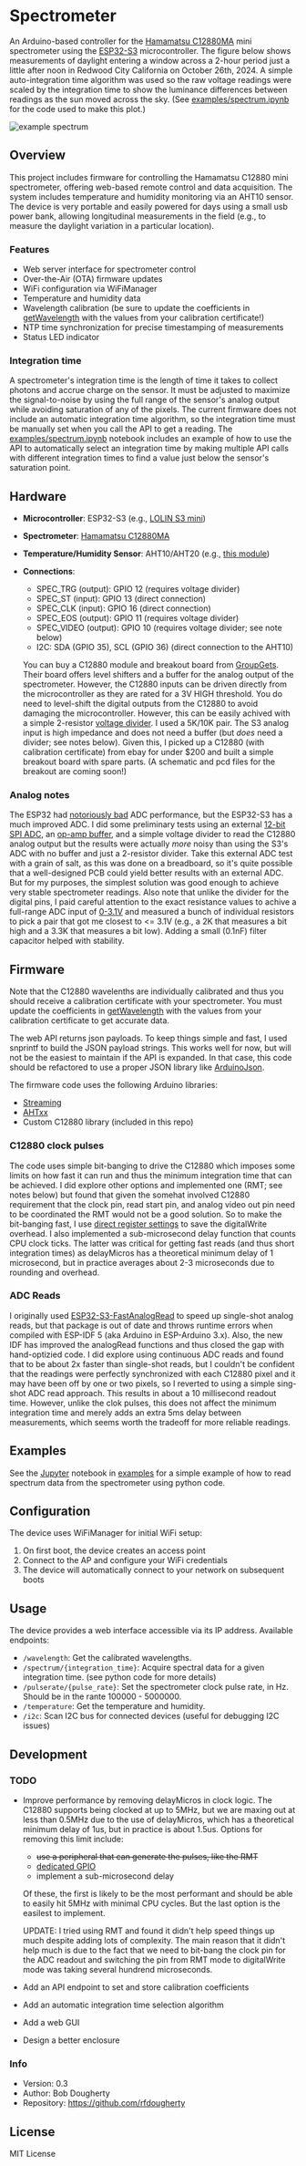 # Spectrometer

An Arduino-based controller for the [Hamamatsu C12880MA](https://www.hamamatsu.com/us/en/product/optical-sensors/spectrometers/mini-spectrometer/C12880MA.html) mini spectrometer using the [ESP32-S3](https://www.espressif.com/en/products/socs/esp32-s3) microcontroller. The figure below shows measurements of daylight entering a window across a 2-hour period just a little after noon in Redwood City California on October 26th, 2024. A simple auto-integration time algorithm was used so the raw voltage readings were scaled by the integration time to show the luminance differences between readings as the sun moved across the sky. (See [examples/spectrum.ipynb](examples/spectrum.ipynb) for the code used to make this plot.)

![example spectrum](examples/spec.png)

## Overview

This project includes firmware for controlling the Hamamatsu C12880 mini spectrometer, offering web-based remote control and data acquisition. The system includes temperature and humidity monitoring via an AHT10 sensor. The device is very portable and easily powered for days using a small usb power bank, allowing longitudinal measurements in the field (e.g., to measure the daylight variation in a particular location).

### Features

- Web server interface for spectrometer control
- Over-the-Air (OTA) firmware updates
- WiFi configuration via WiFiManager
- Temperature and humidity data
- Wavelength calibration (be sure to update the coefficients in [getWavelength](firmware/firmware.ino) with the values from your calibration certificate!)
- NTP time synchronization for precise timestamping of measurements
- Status LED indicator

### Integration time

A spectrometer's integration time is the length of time it takes to collect photons and accrue charge on the sensor. It must be adjusted to maximize the signal-to-noise by using the full range of the sensor's analog output while avoiding saturation of any of the pixels. The current firmware does not include an automatic integration time algorithm, so the integration time must be manually set when you call the API to get a reading. The [examples/spectrum.ipynb](examples/spectrum.ipynb) notebook includes an example of how to use the API to automatically select an integration time by making multiple API calls with different integration times to find a value just below the sensor's saturation point.

## Hardware

- **Microcontroller**: ESP32-S3 (e.g., [LOLIN S3 mini](https://www.wemos.cc/en/latest/s3/s3_mini.html))
- **Spectrometer**: [Hamamatsu C12880MA](https://www.hamamatsu.com/us/en/product/optical-sensors/spectrometers/mini-spectrometer/C12880MA.html)
- **Temperature/Humidity Sensor**: AHT10/AHT20 (e.g., [this module](https://www.amazon.com/gp/product/B092495GZJ))
- **Connections**:
  - SPEC_TRG (output): GPIO 12 (requires voltage divider)
  - SPEC_ST (input): GPIO 13 (direct connection)
  - SPEC_CLK (input): GPIO 16 (direct connection)
  - SPEC_EOS (output): GPIO 11 (requires voltage divider)
  - SPEC_VIDEO (output): GPIO 10 (requires voltage divider; see note below)
  - I2C: SDA (GPIO 35), SCL (GPIO 36) (direct connection to the AHT10)

  You can buy a C12880 module and breakout board from [GroupGets](https://groupgets.com/products/hamamatsu-c12880ma-breakout-board). Their board offers level shifters and a buffer for the analog output of the spectrometer. However, the C12880 inputs can be driven directly from the microcontroller as they are rated for a 3V HIGH threshold. You do need to level-shift the digital outputs from the C12880 to avoid damaging the microcontroller. However, this can be easily achived with a simple 2-resistor [voltage divider](https://randomnerdtutorials.com/how-to-level-shift-5v-to-3-3v/). I used a 5K/10K pair. The S3 analog input is high impedance and does not need a buffer (but *does* need a divider; see notes below). Given this, I picked up a C12880 (with calibration certificate) from ebay for under $200 and built a simple breakout board with spare parts. (A schematic and pcd files for the breakout are coming soon!)

### Analog notes
The ESP32 had [notoriously bad](https://www.reddit.com/r/esp32/comments/1dgjxtm/honest_question_why_is_the_adc_so_bad_non_rant/) ADC performance, but the ESP32-S3 has a much improved ADC. I did some preliminary tests using an external [12-bit SPI ADC](https://www.microchip.com/en-us/product/mcp3204), an [op-amp buffer](https://www.ti.com/lit/ds/symlink/opa344.pdf?ts=1731079872575), and a simple voltage divider to read the C12880 analog output but the results were actually *more* noisy than using the S3's ADC with no buffer and just a 2-resistor divider. Take this external ADC test with a grain of salt, as this was done on a breadboard, so it's quite possible that a well-designed PCB could yield better results with an external ADC. But for my purposes, the simplest solution was good enough to achieve very stable spectrometer readings. Also note that unlike the divider for the digital pins, I paid careful attention to the exact resistance values to achive a full-range ADC input of [0-3.1V](https://docs.espressif.com/projects/esp-idf/en/v4.4.3/esp32s3/api-reference/peripherals/adc.html) and measured a bunch of individual resistors to pick a pair that got me closest to <= 3.1V (e.g., a 2K that measures a bit high and a 3.3K that measures a bit low). Adding a small (0.1nF) filter capacitor helped with stability.

## Firmware

Note that the C12880 wavelenths are individually calibrated and thus you should receive a calibration certificate with your spectrometer. You must update the coefficients in [getWavelength](firmware/firmware.ino) with the values from your calibration certificate to get accurate data.

The web API returns json payloads. To keep things simple and fast, I used snprintf to build the JSON payload strings. This works well for now, but will not be the easiest to maintain if the API is expanded. In that case, this code should be refactored to use a proper JSON library like [ArduinoJson](https://arduinojson.org/).

The firmware code uses the following Arduino libraries:
- [Streaming](https://github.com/janelia-arduino/Streaming)
- [AHTxx](https://github.com/m5stack/AHTxx)
- Custom C12880 library (included in this repo)

### C12880 clock pulses
The code uses simple bit-banging to drive the C12880 which imposes some limits on how fast it can run and thus the minimum integration time that can be achieved. I did explore other options and implemented one (RMT; see notes below) but found that given the somehat involved C12880 requirement that the clock pin, read start pin, and analog video out pin need to be coordinated the RMT would not be a good solution. So to make the bit-banging fast, I use [direct register settings](https://www.reddit.com/r/esp32/comments/f529hf/results_comparing_the_speeds_of_different_gpio/) to save the digitalWrite overhead. I also implemented a sub-microsecond delay function that counts CPU clock ticks. The latter was critical for getting fast reads (and thus short integration times) as delayMicros has a theoretical minimum delay of 1 microsecond, but in practice averages about 2-3 microseconds due to rounding and overhead.

### ADC Reads
I originally used [ESP32-S3-FastAnalogRead](https://github.com/stg/ESP32-S3-FastAnalogRead) to speed up single-shot analog reads, but that package is out of date and throws runtime errors when compiled with ESP-IDF 5 (aka Arduino in ESP-Arduino 3.x). Also, the new IDF has improved the analogRead functions and thus closed the gap with hand-optizied code. I did explore using continuous ADC reads and found that to be about 2x faster than single-shot reads, but I couldn't be confident that the readings were perfectly synchronized with each C12880 pixel and it may have been off by one or two pixels, so I reverted to using a simple sing-shot ADC read approach. This results in about a 10 millisecond readout time. However, unlike the clok pulses, this does not affect the minimum integration time and merely adds an extra 5ms delay between measurements, which seems worth the tradeoff for more reliable readings.

## Examples

See the [Jupyter](https://jupyter.org/) notebook in [examples](examples) for a simple example of how to read spectrum data from the spectrometer using python code.

## Configuration

The device uses WiFiManager for initial WiFi setup:
1. On first boot, the device creates an access point
2. Connect to the AP and configure your WiFi credentials
3. The device will automatically connect to your network on subsequent boots

## Usage

The device provides a web interface accessible via its IP address. Available endpoints:
- `/wavelength`: Get the calibrated wavelengths.
- `/spectrum/{integration_time}`: Acquire spectral data for a given integration time. (see python code for more details)
- `/pulserate/{pulse_rate}`: Set the spectrometer clock pulse rate, in Hz. Should be in the rante 100000 - 5000000.
- `/temperature`: Get the temperature and humidity.
- `/i2c`: Scan I2C bus for connected devices (useful for debugging I2C issues)

## Development

### TODO

- Improve performance by removing delayMicros in clock logic. The C12880 supports being clocked at up to 5MHz, but we are maxing out at less than 0.5MHz due to the use of delayMicros, which has a theoretical minimum delay of 1us, but in practice is about 1.5us. Options for removing this limit include:
  - ~~use a peripheral that can generate the pulses, like the RMT~~
  - [dedicated GPIO](https://docs.espressif.com/projects/esp-idf/en/latest/esp32s3/api-reference/peripherals/dedic_gpio.html)
  - implement a sub-microsecond delay 
  
  Of these, the first is likely to be the most performant and should be able to easily hit 5MHz with minimal CPU cycles. But the last option is the easilest to implement.

  UPDATE: I tried using RMT and found it didn't help speed things up much despite adding lots of complexity. 
  The main reason that it didn't help much is due to the fact that we need to bit-bang the clock pin for the ADC
  readout and switching the pin from RMT mode to digitalWrite mode was taking several hundrend microseconds.

- Add an API endpoint to set and store calibration coefficients
- Add an automatic integration time selection algorithm
- Add a web GUI
- Design a better enclosure

### Info
- Version: 0.3
- Author: Bob Dougherty
- Repository: https://github.com/rfdougherty

## License

MIT License
